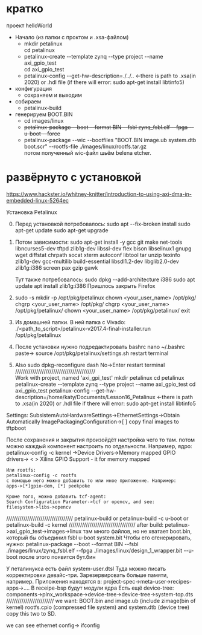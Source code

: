 # кратко

проект helloWorld
- Начало (из папки с проктом и .xsa-файлом)
	- mkdir petalinux </br>
	cd petalinux
	- petalinux-create --template zynq --type project --name axi_gpio_test</br>
	cd axi_gpio_test
	- petalinux-config --get-hw-description=./../..	<-there is path to .xsa(in 2020) or .hdl file (if there will error: sudo apt-get install libtinfo5)
- конфигурация
	- сохраняем и выходим
- собираем
	- petalinux-build
- генерируем BOOT.BIN
	- cd images/linux
	- ~~petalinux-package --boot --format BIN --fsbl zynq_fsbl.elf --fpga --u-boot --force~~
	-   petalinux-package --wic --bootfiles "BOOT.BIN image.ub system.dtb boot.scr" --rootfs-file ./images/linux/rootfs.tar.gz</br>
	потом полученный wiс-файл шьём belena etcher.
	
# развёрнуто с установкой

https://www.hackster.io/whitney-knitter/introduction-to-using-axi-dma-in-embedded-linux-5264ec

Установка Petalinux

0. Перед установкой потребовалось:
	sudo apt --fix-broken install
	sudo apt-get update
	sudo apt-get upgrade

1. Потом зависимости:
	sudo apt-get install -y gcc git make net-tools libncurses5-dev tftpd zlib1g-dev libssl-dev flex
	bison libselinux1 gnupg wget diffstat chrpath socat xterm autoconf libtool tar unzip texinfo
	zlib1g-dev gcc-multilib build-essential libsdl1.2-dev libglib2.0-dev zlib1g:i386 screen pax
	gzip gawk
	
	Тут также потребовалось:
		sudo dpkg --add-architecture i386
		sudo apt update 
		apt install zlib1g:i386
	Пришлось закрыть Firefox
2. sudo -s
	mkdir -p /opt/pkg/petalinux
	chown <your_user_name> /opt/pkg/
	chgrp <your_user_name> /opt/pkg/
	chgrp <your_user_name> /opt/pkg/petalinux/
	chown <your_user_name> /opt/pkg/petalinux/
	exit
	
3. Из домашней папки. В ней папка с Vivado:
	./<path_to_script>/petalinux-v2017.4-final-installer.run /opt/pkg/petalinux
	
4. После установки нужно подредактировать bashrc
	nano ~/.bashrc
	paste->	source /opt/pkg/petalinux/settings.sh
	restart terminal

5. Also
	sudo dpkg-reconfigure dash
	No->Enter
	restart terminal </br>
//////////////////////////////////////////</br>
Work with project, named 'axi_gpi_test'
	mkdir petalinux
	cd petalinux
	petalinux-create --template zynq --type project --name axi_gpio_test
	cd axi_gpio_test
	petalinux-config --get-hw-description=/home/katy/Documents/Lesson16_Petalinux
	<-there is path to .xsa(in 2020) or .hdl file
		if there will error: sudo apt-get install libtinfo5
		
Settings: SubsistemAutoHardwareSettings->EthernetSettings->Obtain Automatically
	ImagePackagingConfiguration->[ ] copy final images to tftpboot

После сохранения и закрытия произойдёт настройка чего то там.
потом можно каждый компонент настроить по отдельности. Например, ядро:
	petalinux-config -c kernel
	->Device Drivers->Memory mapped GPIO drivers-> < > Xilinx GPIO Support - it for memory mapped
	
	Или rootfs:
	petalinux-config -c rootfs
	с помощью него можно добавить то или иное приложение. Например:
	apps->[*]gpio-dem, [*] peekpoke
	
	Кроме того, можно добавить tcf-agent:
	Search Configuration Parameter->tcf or opencv, and see:
	filesystem->libs->opencv
	
///////////////////////////////////
petalinux-build
	or
petalinux-build -c u-boot
	or
petalinux-build -c kernel
///////////////////////////////////
after build:
	petalinux->axi_gpio_test->images->linux
там много файлов, но не хватает boot.bin, который бы объединил fsbl u-boot system.bit
Чтобы его сгенерировать, нужно:
petalinux-package --boot --format BIN --fsbl ./images/linux/zynq_fsbl.elf --fpga
./images/linux/design_1_wrapper.bit --u-boot
после этого появится бут.бин

У петалинукса есть файл system-user.dtsl
Туда можно писать корректировки девайс-три. Зарезервировать больше памяти, например.
Приложения находятся в:
project-spec->meta-user->recipes-apps->....
В receipe-bsp будут модули ядра
Есть ещё device-tree:
components->plnx_workspace->device-tree->device-tree->system-top.dts
/////////////////////////
we want: BOOT.bin and image.ub (include zimage(bin of kernel) rootfs.cpio (compressed file system) and system.dtb (device tree)
copy this two to SD.

we can see ethernet config-> ifconfig

